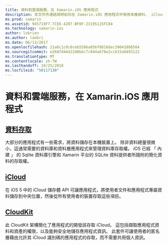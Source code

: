 ```yaml
---
title: 資料和雲端服務，在 Xamarin.iOS 應用程式
description: 本文件所連結說明如何在 Xamarin.iOS 應用程式中使用本機資料、 iCloud、 和 CloudKit 的指南。
ms.prod: xamarin
ms.assetid: 945719F7-7CE6-4207-BF0F-23195125FC84
ms.technology: xamarin-ios
author: lobrien
ms.author: laobri
ms.date: 06/13/2017
ms.openlocfilehash: 21a6c1c0c0ceb5596a056f0818dec39041808504
ms.sourcegitcommit: e268fd44422d0bbc7c944a678e2cc633a0493122
ms.translationtype: MT
ms.contentlocale: zh-TW
ms.lasthandoff: 10/25/2018
ms.locfileid: "50117130"
---
```

# <a name="data-and-cloud-services-in-xamarinios-apps"></a>資料和雲端服務，在 Xamarin.iOS 應用程式

##  <a name="data-accessiosdata-clouddataindexmd"></a>[資料存取](~/ios/data-cloud/data/index.md)

大部分的應用程式有一些需求，將資料儲存在本機裝置上。 除非資料總量很微小，這通常需要的資料庫和資料層應用程式來管理資料庫存取權。 iOS 已經 「 內建 」 的 Sqlite 資料庫引擎和 Xamarin 平台的 SQLite 資料提供者所隨附的簡化資料的存取權。

##  <a name="icloudiosdata-cloudintroduction-to-icloudmd"></a>[iCloud](~/ios/data-cloud/introduction-to-icloud.md)

在 iOS 5 中的 iCloud 儲存體 API 可讓應用程式，將使用者文件和應用程式專屬資料儲存到中央位置，然後從所有使用者的裝置存取這些項目。

##  <a name="cloudkitiosdata-cloudintro-to-cloudkitmd"></a>[CloudKit](~/ios/data-cloud/intro-to-cloudkit.md)

此 CloudKit 架構簡化了應用程式的開發該存取 iCloud。 這包括擷取應用程式資料和資產的權限，以及能夠安全地儲存應用程式資訊。 此套件可讓使用者的匿名層藉由允許其 iCloud 識別碼的應用程式的存取，而不需要共用個人資訊。